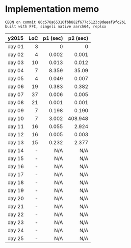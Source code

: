 # Implementation memo

```
CBQN on commit 86c570a65310fbb882f677c5123c8deeaf9fc2b1
built with FFI, singeli native aarch64, replxx
```

| y2015  | LoC | p1 (sec) | p2 (sec) |
|--------|----:|---------:|---------:|
| day 01 |   3 |        0 |        0 |
| day 02 |   4 |    0.002 |    0.001 |
| day 03 |  10 |    0.013 |    0.012 |
| day 04 |   7 |    8.359 |    35.09 |
| day 05 |   4 |    0.049 |    0.007 |
| day 06 |  19 |    0.383 |    0.382 |
| day 07 |  37 |    0.006 |    0.005 |
| day 08 |  21 |    0.001 |    0.001 |
| day 09 |   7 |    0.198 |    0.190 |
| day 10 |   7 |    3.002 |  408.948 |
| day 11 |  16 |    0.055 |    2.924 |
| day 12 |  16 |    0.005 |    0.003 |
| day 13 |  15 |    0.232 |    2.377 |
| day 14 |   - |      N/A |      N/A |
| day 15 |   - |      N/A |      N/A |
| day 16 |   - |      N/A |      N/A |
| day 17 |   - |      N/A |      N/A |
| day 18 |   - |      N/A |      N/A |
| day 19 |   - |      N/A |      N/A |
| day 20 |   - |      N/A |      N/A |
| day 21 |   - |      N/A |      N/A |
| day 22 |   - |      N/A |      N/A |
| day 23 |   - |      N/A |      N/A |
| day 24 |   - |      N/A |      N/A |
| day 25 |   - |      N/A |      N/A |
